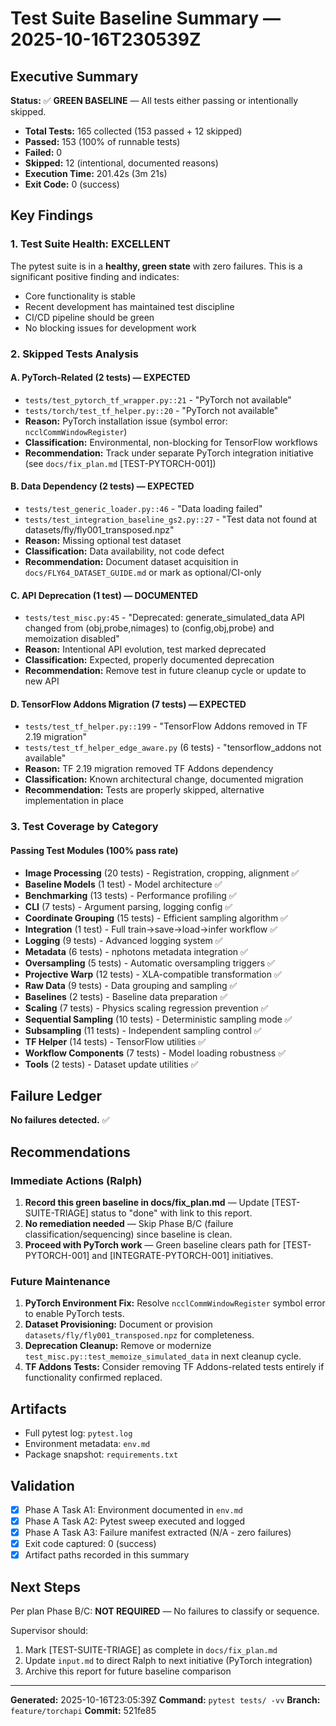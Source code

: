 # Test Suite Baseline Summary — 2025-10-16T230539Z

## Executive Summary
**Status:** ✅ **GREEN BASELINE** — All tests either passing or intentionally skipped.

- **Total Tests:** 165 collected (153 passed + 12 skipped)
- **Passed:** 153 (100% of runnable tests)
- **Failed:** 0
- **Skipped:** 12 (intentional, documented reasons)
- **Execution Time:** 201.42s (3m 21s)
- **Exit Code:** 0 (success)

## Key Findings

### 1. Test Suite Health: EXCELLENT
The pytest suite is in a **healthy, green state** with zero failures. This is a significant positive finding and indicates:
- Core functionality is stable
- Recent development has maintained test discipline
- CI/CD pipeline should be green
- No blocking issues for development work

### 2. Skipped Tests Analysis

#### A. PyTorch-Related (2 tests) — EXPECTED
- `tests/test_pytorch_tf_wrapper.py::21` - "PyTorch not available"
- `tests/torch/test_tf_helper.py::20` - "PyTorch not available"
- **Reason:** PyTorch installation issue (symbol error: `ncclCommWindowRegister`)
- **Classification:** Environmental, non-blocking for TensorFlow workflows
- **Recommendation:** Track under separate PyTorch integration initiative (see `docs/fix_plan.md` [TEST-PYTORCH-001])

#### B. Data Dependency (2 tests) — EXPECTED
- `tests/test_generic_loader.py::46` - "Data loading failed"
- `tests/test_integration_baseline_gs2.py::27` - "Test data not found at datasets/fly/fly001_transposed.npz"
- **Reason:** Missing optional test dataset
- **Classification:** Data availability, not code defect
- **Recommendation:** Document dataset acquisition in `docs/FLY64_DATASET_GUIDE.md` or mark as optional/CI-only

#### C. API Deprecation (1 test) — DOCUMENTED
- `tests/test_misc.py:45` - "Deprecated: generate_simulated_data API changed from (obj,probe,nimages) to (config,obj,probe) and memoization disabled"
- **Reason:** Intentional API evolution, test marked deprecated
- **Classification:** Expected, properly documented deprecation
- **Recommendation:** Remove test in future cleanup cycle or update to new API

#### D. TensorFlow Addons Migration (7 tests) — EXPECTED
- `tests/test_tf_helper.py::199` - "TensorFlow Addons removed in TF 2.19 migration"
- `tests/test_tf_helper_edge_aware.py` (6 tests) - "tensorflow_addons not available"
- **Reason:** TF 2.19 migration removed TF Addons dependency
- **Classification:** Known architectural change, documented migration
- **Recommendation:** Tests are properly skipped, alternative implementation in place

### 3. Test Coverage by Category

#### Passing Test Modules (100% pass rate)
- **Image Processing** (20 tests) - Registration, cropping, alignment ✅
- **Baseline Models** (1 test) - Model architecture ✅
- **Benchmarking** (13 tests) - Performance profiling ✅
- **CLI** (7 tests) - Argument parsing, logging config ✅
- **Coordinate Grouping** (15 tests) - Efficient sampling algorithm ✅
- **Integration** (1 test) - Full train→save→load→infer workflow ✅
- **Logging** (9 tests) - Advanced logging system ✅
- **Metadata** (6 tests) - nphotons metadata integration ✅
- **Oversampling** (5 tests) - Automatic oversampling triggers ✅
- **Projective Warp** (12 tests) - XLA-compatible transformation ✅
- **Raw Data** (9 tests) - Data grouping and sampling ✅
- **Baselines** (2 tests) - Baseline data preparation ✅
- **Scaling** (7 tests) - Physics scaling regression prevention ✅
- **Sequential Sampling** (10 tests) - Deterministic sampling mode ✅
- **Subsampling** (11 tests) - Independent sampling control ✅
- **TF Helper** (14 tests) - TensorFlow utilities ✅
- **Workflow Components** (7 tests) - Model loading robustness ✅
- **Tools** (2 tests) - Dataset update utilities ✅

## Failure Ledger
**No failures detected.** ✅

## Recommendations

### Immediate Actions (Ralph)
1. **Record this green baseline in docs/fix_plan.md** — Update [TEST-SUITE-TRIAGE] status to "done" with link to this report.
2. **No remediation needed** — Skip Phase B/C (failure classification/sequencing) since baseline is clean.
3. **Proceed with PyTorch work** — Green baseline clears path for [TEST-PYTORCH-001] and [INTEGRATE-PYTORCH-001] initiatives.

### Future Maintenance
1. **PyTorch Environment Fix:** Resolve `ncclCommWindowRegister` symbol error to enable PyTorch tests.
2. **Dataset Provisioning:** Document or provision `datasets/fly/fly001_transposed.npz` for completeness.
3. **Deprecation Cleanup:** Remove or modernize `test_misc.py::test_memoize_simulated_data` in next cleanup cycle.
4. **TF Addons Tests:** Consider removing TF Addons-related tests entirely if functionality confirmed replaced.

## Artifacts
- Full pytest log: `pytest.log`
- Environment metadata: `env.md`
- Package snapshot: `requirements.txt`

## Validation
- [x] Phase A Task A1: Environment documented in `env.md`
- [x] Phase A Task A2: Pytest sweep executed and logged
- [x] Phase A Task A3: Failure manifest extracted (N/A - zero failures)
- [x] Exit code captured: 0 (success)
- [x] Artifact paths recorded in this summary

## Next Steps
Per plan Phase B/C: **NOT REQUIRED** — No failures to classify or sequence.

Supervisor should:
1. Mark [TEST-SUITE-TRIAGE] as complete in `docs/fix_plan.md`
2. Update `input.md` to direct Ralph to next initiative (PyTorch integration)
3. Archive this report for future baseline comparison

---
**Generated:** 2025-10-16T23:05:39Z
**Command:** `pytest tests/ -vv`
**Branch:** `feature/torchapi`
**Commit:** 521fe85
